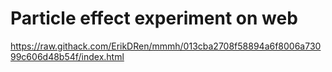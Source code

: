 # Particle effect experiment on web

https://raw.githack.com/ErikDRen/mmmh/013cba2708f58894a6f8006a73099c606d48b54f/index.html
